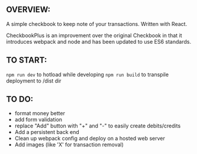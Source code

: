 ## OVERVIEW:

A simple checkbook to keep note of your transactions. Written with React.

CheckbookPlus is an improvement over the original Checkbook in that it introduces webpack and node and has been updated to use ES6 standards.


## TO START:
`npm run dev` to hotload while developing
`npm run build` to transpile deployment to /dist dir


## TO DO:
* format money better
* add form validation
* replace "Add" button with "+" and "-" to easily create debits/credits
* Add a persistent back end
* Clean up webpack config and deploy on a hosted web server
* Add images (like 'X' for transaction removal)
